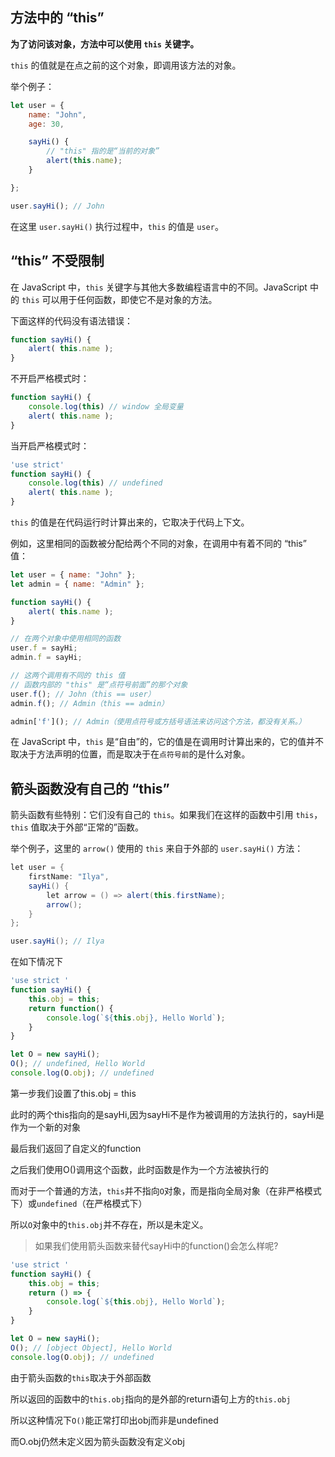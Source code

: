 ## 方法中的 “this”

**为了访问该对象，方法中可以使用 `this` 关键字。**

`this` 的值就是在点之前的这个对象，即调用该方法的对象。

举个例子：

```javascript
let user = {
    name: "John",
    age: 30,

    sayHi() {
        // "this" 指的是“当前的对象”
        alert(this.name);
    }

};

user.sayHi(); // John
```

在这里 `user.sayHi()` 执行过程中，`this` 的值是 `user`。

## “this” 不受限制

在 JavaScript 中，`this` 关键字与其他大多数编程语言中的不同。JavaScript 中的 `this` 可以用于任何函数，即使它不是对象的方法。

下面这样的代码没有语法错误：

```javascript
function sayHi() {
    alert( this.name );
}
```

不开启严格模式时：

```javascript
function sayHi() {
    console.log(this) // window 全局变量
    alert( this.name );
}
```

当开启严格模式时：

```javascript
'use strict'
function sayHi() {
    console.log(this) // undefined
    alert( this.name );
}
```

`this` 的值是在代码运行时计算出来的，它取决于代码上下文。

例如，这里相同的函数被分配给两个不同的对象，在调用中有着不同的 “this” 值：

```javascript
let user = { name: "John" };
let admin = { name: "Admin" };

function sayHi() {
    alert( this.name );
}

// 在两个对象中使用相同的函数
user.f = sayHi;
admin.f = sayHi;

// 这两个调用有不同的 this 值
// 函数内部的 "this" 是“点符号前面”的那个对象
user.f(); // John（this == user）
admin.f(); // Admin（this == admin）

admin['f'](); // Admin（使用点符号或方括号语法来访问这个方法，都没有关系。）
```

在 JavaScript 中，`this` 是“自由”的，它的值是在调用时计算出来的，它的值并不取决于方法声明的位置，而是取决于在`点符号前`的是什么对象。

## 箭头函数没有自己的 “this”

箭头函数有些特别：它们没有自己的 `this`。如果我们在这样的函数中引用 `this`，`this` 值取决于外部“正常的”函数。

举个例子，这里的 `arrow()` 使用的 `this` 来自于外部的 `user.sayHi()` 方法：

```java
let user = {
    firstName: "Ilya",
    sayHi() {
        let arrow = () => alert(this.firstName);
        arrow();
    }
};

user.sayHi(); // Ilya
```

在如下情况下

```javascript
'use strict '
function sayHi() {
    this.obj = this;
    return function() {
        console.log(`${this.obj}, Hello World`);
    }
}

let O = new sayHi();
O(); // undefined, Hello World
console.log(O.obj); // undefined
```

第一步我们设置了this.obj = this

此时的两个this指向的是sayHi,因为sayHi不是作为被调用的方法执行的，sayHi是作为一个新的对象

最后我们返回了自定义的function

之后我们使用O()调用这个函数，此时函数是作为一个方法被执行的

而对于一个普通的方法，`this`并不指向`O`对象，而是指向全局对象（在非严格模式下）或`undefined`（在严格模式下）

所以`O`对象中的`this.obj`并不存在，所以是未定义。

> 如果我们使用箭头函数来替代sayHi中的function()会怎么样呢?

```javascript
'use strict '
function sayHi() {
    this.obj = this;
    return () => {
        console.log(`${this.obj}, Hello World`);
    }
}

let O = new sayHi();
O(); // [object Object], Hello World
console.log(O.obj); // undefined
```

由于箭头函数的`this`取决于外部函数

所以返回的函数中的`this.obj`指向的是外部的return语句上方的`this.obj`

所以这种情况下`O()`能正常打印出obj而非是undefined

而O.obj仍然未定义因为箭头函数没有定义obj